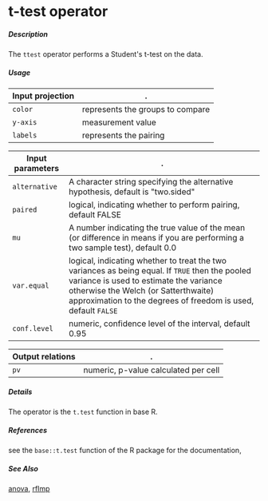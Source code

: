 # t-test operator

##### Description

The `ttest` operator performs a Student's t-test on the data.

##### Usage

Input projection|.
-----------|--------
`color`    | represents the groups to compare
`y-axis`   | measurement value
`labels`   | represents the pairing

Input parameters|.
---|---
`alternative`   | A character string specifying the alternative hypothesis, default is "two.sided"
`paired`        | logical, indicating whether to perform pairing, default FALSE
`mu`            | A number indicating the true value of the mean (or difference in means if you are performing a two sample test), default 0.0
`var.equal`     |logical, indicating whether to treat the two variances as being equal. If `TRUE` then the pooled variance is used to estimate the variance otherwise the Welch (or Satterthwaite) approximation to the degrees of freedom is used, default `FALSE`
`conf.level`    |numeric, confidence level of the interval, default 0.95

Output relations|.
---|---
`pv`| numeric, p-value calculated per cell

##### Details

The operator is the `t.test` function in base R.

##### References

see the `base::t.test` function of the R package for the documentation, 

##### See Also

[anova](https://github.com/tercen/anova_operator), [rfImp](https://github.com/tercen/rfImp_operator)

